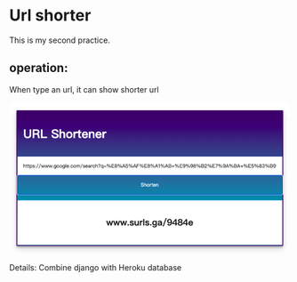  # Url shorter  
 
 This is my second practice.

## operation: 
When type an url, it can show shorter url

![1](https://github.com/LawrenceGao0224/django_urlshorter/blob/main/picture.png)

Details: Combine django with Heroku database
